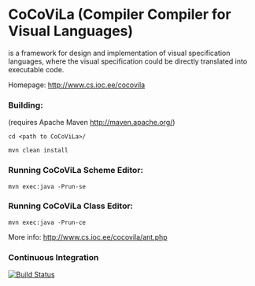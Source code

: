 # CoCoViLa (Compiler Compiler for Visual Languages) 
is a framework for design and implementation of visual specification languages, where the visual specification could be directly translated into executable code.

Homepage: http://www.cs.ioc.ee/cocovila

### Building:
(requires Apache Maven http://maven.apache.org/)

`cd <path to CoCoViLa>/`

`mvn clean install`

### Running CoCoViLa Scheme Editor:

`mvn exec:java -Prun-se`

### Running CoCoViLa Class Editor:

`mvn exec:java -Prun-ce`

More info: http://www.cs.ioc.ee/cocovila/ant.php

### Continuous Integration
[![Build Status](https://travis-ci.org/InstituteOfCybernetics/CoCoViLa.svg?branch=master)](https://travis-ci.org/InstituteOfCybernetics/CoCoViLa)
